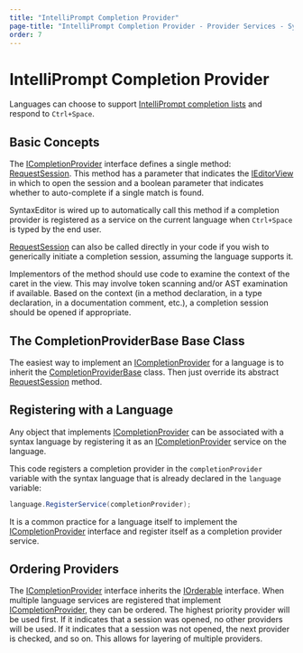 ```yaml
---
title: "IntelliPrompt Completion Provider"
page-title: "IntelliPrompt Completion Provider - Provider Services - SyntaxEditor Language Creation Guide"
order: 7
---
```

# IntelliPrompt Completion Provider

Languages can choose to support [IntelliPrompt completion lists](../../user-interface/intelliprompt/completion-list.md) and respond to `Ctrl+Space`.

## Basic Concepts

The [ICompletionProvider](xref:@ActiproUIRoot.Controls.SyntaxEditor.IntelliPrompt.ICompletionProvider) interface defines a single method: [RequestSession](xref:@ActiproUIRoot.Controls.SyntaxEditor.IntelliPrompt.ICompletionProvider.RequestSession*).  This method has a parameter that indicates the [IEditorView](xref:@ActiproUIRoot.Controls.SyntaxEditor.IEditorView) in which to open the session and a boolean parameter that indicates whether to auto-complete if a single match is found.

SyntaxEditor is wired up to automatically call this method if a completion provider is registered as a service on the current language when `Ctrl+Space` is typed by the end user.

[RequestSession](xref:@ActiproUIRoot.Controls.SyntaxEditor.IntelliPrompt.ICompletionProvider.RequestSession*) can also be called directly in your code if you wish to generically initiate a completion session, assuming the language supports it.

Implementors of the method should use code to examine the context of the caret in the view.  This may involve token scanning and/or AST examination if available.  Based on the context (in a method declaration, in a type declaration, in a documentation comment, etc.), a completion session should be opened if appropriate.

## The CompletionProviderBase Base Class

The easiest way to implement an [ICompletionProvider](xref:@ActiproUIRoot.Controls.SyntaxEditor.IntelliPrompt.ICompletionProvider) for a language is to inherit the [CompletionProviderBase](xref:@ActiproUIRoot.Controls.SyntaxEditor.IntelliPrompt.Implementation.CompletionProviderBase) class.  Then just override its abstract [RequestSession](xref:@ActiproUIRoot.Controls.SyntaxEditor.IntelliPrompt.Implementation.CompletionProviderBase.RequestSession*) method.

## Registering with a Language

Any object that implements [ICompletionProvider](xref:@ActiproUIRoot.Controls.SyntaxEditor.IntelliPrompt.ICompletionProvider) can be associated with a syntax language by registering it as an [ICompletionProvider](xref:@ActiproUIRoot.Controls.SyntaxEditor.IntelliPrompt.ICompletionProvider) service on the language.

This code registers a completion provider in the `completionProvider` variable with the syntax language that is already declared in the `language` variable:

```csharp
language.RegisterService(completionProvider);
```

It is a common practice for a language itself to implement the [ICompletionProvider](xref:@ActiproUIRoot.Controls.SyntaxEditor.IntelliPrompt.ICompletionProvider) interface and register itself as a completion provider service.

## Ordering Providers

The [ICompletionProvider](xref:@ActiproUIRoot.Controls.SyntaxEditor.IntelliPrompt.ICompletionProvider) interface inherits the [IOrderable](xref:ActiproSoftware.Text.Utility.IOrderable) interface.  When multiple language services are registered that implement [ICompletionProvider](xref:@ActiproUIRoot.Controls.SyntaxEditor.IntelliPrompt.ICompletionProvider), they can be ordered.  The highest priority provider will be used first.  If it indicates that a session was opened, no other providers will be used.  If it indicates that a session was not opened, the next provider is checked, and so on.  This allows for layering of multiple providers.
